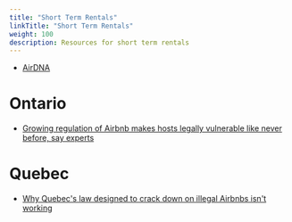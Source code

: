 ```yaml
---
title: "Short Term Rentals"
linkTitle: "Short Term Rentals"
weight: 100
description: Resources for short term rentals
---
```


* [AirDNA](https://www.airdna.co)

# Ontario

* [Growing regulation of Airbnb makes hosts legally vulnerable like never before, say experts](https://www.cbc.ca/news/canada/london/airbnb-ontario-hosting-lawyer-1.6431779)

# Quebec

* [Why Quebec's law designed to crack down on illegal Airbnbs isn't working](https://www.cbc.ca/news/canada/montreal/quebec-airbnb-crackdown-not-working-1.6439867)
